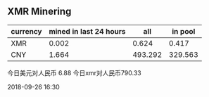 ## XMR Minering

|currency|mined in last 24 hours|all|in pool|
|---|---|---|---|
|XMR|0.002|0.624|0.417|
|CNY|1.664|493.292|329.563|

今日美元对人民币 6.88	今日xmr对人民币790.33


2018-09-26 16:30